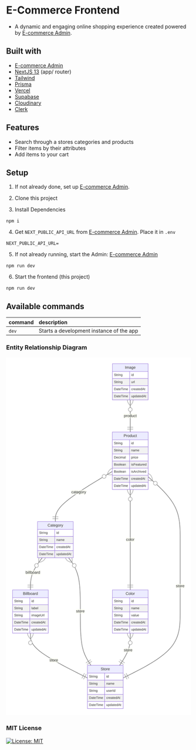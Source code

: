 # E-Commerce Frontend

- A dynamic and engaging online shopping experience created powered by [E-commerce Admin](https://github.com/steezplusplus/ecommerce-admin).

## Built with

- [E-commerce Admin](https://github.com/steezplusplus/ecommerce-admin)
- [NextJS 13](https://nextjs.org/) (app/ router)
- [Tailwind](https://tailwindcss.com/)
- [Prisma](https://www.prisma.io/)
- [Vercel](https://vercel.com/)
- [Supabase](https://supabase.com/)
- [Cloudinary](https://cloudinary.com/)
- [Clerk](https://clerk.com/)

## Features

- Search through a stores categories and products
- Filter items by their attributes
- Add items to your cart

## Setup

1. If not already done, set up [E-commerce Admin](https://github.com/steezplusplus/ecommerce-admin).

2. Clone this project

3. Install Dependencies

```shell
npm i
```

4. Get `NEXT_PUBLIC_API_URL` from [E-commerce Admin](https://github.com/steezplusplus/). Place it in `.env`

```shell
NEXT_PUBLIC_API_URL=
```

5. If not already running, start the Admin: [E-commerce Admin](https://github.com/steezplusplus/)

```shell
npm run dev
```

6. Start the frontend (this project)

```shell
npm run dev
```

## Available commands

| command | description                              |
| :------ | :--------------------------------------- |
| `dev`   | Starts a development instance of the app |

### Entity Relationship Diagram

![ER Diagram](diagrams/er-diagram.svg)

### MIT License

[![License: MIT](https://img.shields.io/badge/License-MIT-yellow.svg)](./LICENSE.md)
